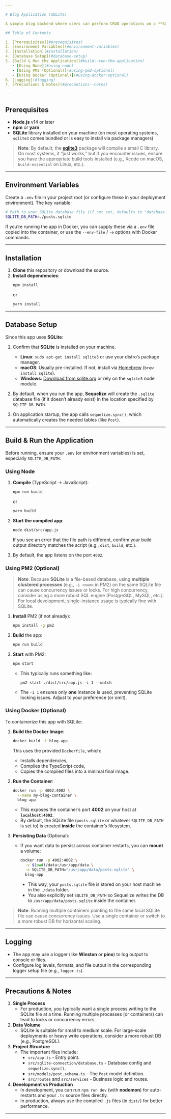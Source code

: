 ```yaml
---

# Blog Application (SQLite)

A simple blog backend where users can perform CRUD operations on a **SQLite** database, built with **Node.js**, **Express**, and **TypeScript** (using **Sequelize** as the ORM).

## Table of Contents

1. [Prerequisites](#prerequisites)  
2. [Environment Variables](#environment-variables)  
3. [Installation](#installation)  
4. [Database Setup](#database-setup)  
5. [Build & Run the Application](#build--run-the-application)  
   - [Using Node](#using-node)  
   - [Using PM2 (Optional)](#using-pm2-optional)  
   - [Using Docker (Optional)](#using-docker-optional)  
6. [Logging](#logging)  
7. [Precautions & Notes](#precautions--notes)

---
```


## Prerequisites

- **Node.js** v14 or later  
- **npm** or **yarn**  
- **SQLite** library installed on your machine (on most operating systems, `sqlite3` comes bundled or is easy to install via package managers)  

> **Note**: By default, the [**sqlite3**](https://www.npmjs.com/package/sqlite3) package will compile a small C library. On most systems, it “just works,” but if you encounter issues, ensure you have the appropriate build tools installed (e.g., Xcode on macOS, `build-essential` on Linux, etc.).

---

## Environment Variables

Create a `.env` file in your project root (or configure these in your deployment environment). The key variable:

```bash
# Path to your SQLite database file (if not set, defaults to "database.sqlite" or similar)
SQLITE_DB_PATH=./posts.sqlite
```

If you’re running the app in Docker, you can supply these via a `.env` file copied into the container, or use the `--env-file` / `-e` options with Docker commands.

---

## Installation

1. **Clone** this repository or download the source.
2. **Install dependencies**:
   ```bash
   npm install
   ```
   or
   ```bash
   yarn install
   ```

---

## Database Setup

Since this app uses **SQLite**:

1. Confirm that **SQLite** is installed on your machine.  
   - **Linux**: `sudo apt-get install sqlite3` or use your distro’s package manager.  
   - **macOS**: Usually pre-installed. If not, install via [Homebrew](https://brew.sh/) (`brew install sqlite`).  
   - **Windows**: [Download from sqlite.org](https://www.sqlite.org/download.html) or rely on the `sqlite3` node module.  

2. By default, when you run the app, **Sequelize** will create the `.sqlite` database file (if it doesn’t already exist) in the location specified by `SQLITE_DB_PATH`.  
3. On application startup, the app calls `sequelize.sync()`, which automatically creates the needed tables (like `Post`).  

---

## Build & Run the Application

Before running, ensure your `.env` (or environment variables) is set, especially `SQLITE_DB_PATH`.

### Using Node

1. **Compile** (TypeScript → JavaScript):
   ```bash
   npm run build
   ```
   or
   ```bash
   yarn build
   ```

2. **Start the compiled app**:
   ```bash
   node dist/src/app.js
   ```
   If you see an error that the file path is different, confirm your build output directory matches the script (e.g., `dist`, `build`, etc.).  

3. By default, the app listens on the port `4002`.

### Using PM2 (Optional)

> **Note**: Because **SQLite** is a file-based database, using **multiple clustered processes** (e.g., `-i <num>` in PM2) on the same SQLite file can cause concurrency issues or locks. For high concurrency, consider using a more robust SQL engine (PostgreSQL, MySQL, etc.). For local development, single-instance usage is typically fine with SQLite.

1. **Install** PM2 (if not already):
   ```bash
   npm install -g pm2
   ```
2. **Build** the app:
   ```bash
   npm run build
   ```
3. **Start** with PM2:
   ```bash
   npm start
   ```
   - This typically runs something like:
     ```
     pm2 start ./dist/src/app.js -i 1 --watch
     ```
   - The `-i 1` ensures only **one** instance is used, preventing SQLite locking issues. Adjust to your preference (or omit).

### Using Docker (Optional)

To containerize this app with SQLite:

1. **Build the Docker Image**:

   ```bash
   docker build -t blog-app .
   ```

   This uses the provided `Dockerfile`, which:
   - Installs dependencies,  
   - Compiles the TypeScript code,  
   - Copies the compiled files into a minimal final image.

2. **Run the Container**:

   ```bash
   docker run -p 4002:4002 \
     --name my-blog-container \
     blog-app
   ```

   - This exposes the container’s port **4002** on your host at **`localhost:4002`**.
   - By default, the SQLite file (`posts.sqlite` or whatever `SQLITE_DB_PATH` is set to) is created **inside** the container’s filesystem.

3. **Persisting Data** (Optional):
   - If you want data to persist across container restarts, you can **mount** a volume:
     ```bash
     docker run -p 4002:4002 \
       -v $(pwd)/data:/usr/app/data \
       -e SQLITE_DB_PATH="/usr/app/data/posts.sqlite" \
       blog-app
     ```
     - This way, your `posts.sqlite` file is stored on your host machine in the `./data` folder.
     - You also explicitly set `SQLITE_DB_PATH` so Sequelize writes the DB to `/usr/app/data/posts.sqlite` inside the container. 

> **Note**: Running multiple containers pointing to the same local SQLite file can cause concurrency issues. Use a single container or switch to a more robust DB for horizontal scaling.

---

## Logging

- The app may use a logger (like **Winston** or **pino**) to log output to console or files.  
- Configure log levels, formats, and file output in the corresponding logger setup file (e.g., `logger.ts`).

---

## Precautions & Notes

1. **Single Process**  
   - For production, you typically want a single process writing to the SQLite file at a time. Running multiple processes (or containers) can lead to locks or concurrency errors.
2. **Data Volume**  
   - SQLite is suitable for small to medium scale. For large-scale deployments or heavy write operations, consider a more robust DB (e.g., PostgreSQL).  
3. **Project Structure**  
   - The important files include:
     - `src/app.ts` - Entry point.
     - `src/sqlite-connection/database.ts` - Database config and `sequelize.sync()`.
     - `src/models/post.schema.ts` - The `Post` model definition.
     - `src/routes` and `src/services` - Business logic and routes.
4. **Development vs Production**  
   - In development, you can run `npm run dev` (with **nodemon**) for auto-restarts and your `.ts` source files directly.  
   - In production, always use the compiled `.js` files (in `dist/`) for better performance.

---
